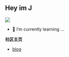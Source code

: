 ## Hey im  J 

![](https://visitor-badge.glitch.me/badge?page_id=hushed3.hushed3)

- 🌱 I’m currently learning ...

**社区主页**  

- [blog](https://blog.hushes.cn/)

<!--
**hushed3/hushed3** is a ✨ _special_ ✨ repository because its `README.md` (this file) appears on your GitHub profile.

Here are some ideas to get you started:

- 🔭 I’m currently working on ...
- 🌱 I’m currently learning ...
- 👯 I’m looking to collaborate on ...
- 🤔 I’m looking for help with ...
- 💬 Ask me about ...
- 📫 How to reach me: ...
- 😄 Pronouns: ...
- ⚡ Fun fact: ...
-->
